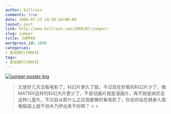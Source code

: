 ```yaml
---
author: billrain
comments: true
date: 2008-07-23 14:59:16+00:00
layout: post
link: http://www.billrain.com/2008/07/jumper/
slug: jumper
title: JUMPER
wordpress_id: 1099
categories:
- 影如随行|MOVIE
tags:
- 影如随行|MOVIE
---
```


[![jumper-poster-big](http://www.billrain.com/wp-content/uploads/2008/07/jumper-poster-big-thumb.jpg)](http://www.billrain.com/wp-content/uploads/2008/07/jumper-poster-big.jpg)

<blockquote>又是好几天没看电影了，科幻片更久了就，不过现在好看的科幻片少了，像MATRIX这样的科幻大片更少了，不是动画片就是漫画片，再不就是纳尼亚这种儿童片。不过自从那什么之后我都懒的看电影了，你说你站在狮身人面像脑袋上就不怕木乃伊出来干你啊？
> 
> </blockquote>
